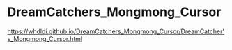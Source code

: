 # DreamCatchers_Mongmong_Cursor
https://whdldi.github.io/DreamCatchers_Mongmong_Cursor/DreamCatcher's_Mongmong_Cursor.html
